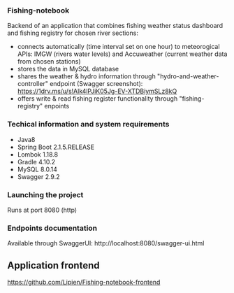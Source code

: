 ### Fishing-notebook
Backend of an application that combines fishing weather status dashboard and fishing registry for chosen river sections:
- connects automatically (time interval set on one hour) to meteorogical APIs: IMGW (rivers water levels) and Accuweather (current weather data from chosen stations)
- stores the data in MySQL database
- shares the weather & hydro information through "hydro-and-weather-controller" endpoint
(Swagger screenshot): https://1drv.ms/u/s!Alk4lPJiK05Jg-EV-XTDBiymSLz8kQ
- offers write & read fishing register functionality through "fishing-registry" enpoints

### Techical information and system requirements
- Java8
- Spring Boot 2.1.5.RELEASE
- Lombok 1.18.8
- Gradle 4.10.2
- MySQL 8.0.14
- Swagger 2.9.2

### Launching the project
Runs at port 8080 (http)

### Endpoints documentation
Available through SwaggerUI: http://localhost:8080/swagger-ui.html

## Application frontend
https://github.com/Lipien/Fishing-notebook-frontend
